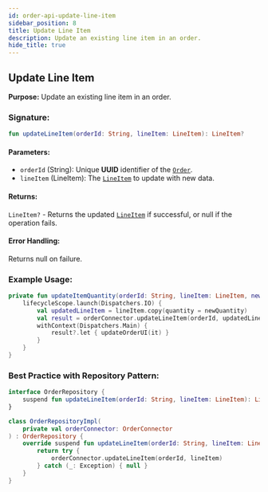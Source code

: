 ```yaml
---
id: order-api-update-line-item
sidebar_position: 8
title: Update Line Item
description: Update an existing line item in an order.
hide_title: true
---
```


## Update Line Item

**Purpose:** Update an existing line item in an order.

### Signature:

```kotlin
fun updateLineItem(orderId: String, lineItem: LineItem): LineItem?
```

#### Parameters:
- `orderId` (String): Unique **UUID** identifier of the [`Order`](../models/models-order#order).
- `lineItem` (LineItem): The [`LineItem`](../models/models-order#lineitem) to update with new data.

#### Returns:
`LineItem?` - Returns the updated [`LineItem`](../models/models-order#lineitem) if successful, or null if the operation fails.

#### Error Handling:
Returns null on failure.

### Example Usage:
```kotlin
private fun updateItemQuantity(orderId: String, lineItem: LineItem, newQuantity: Double) {
    lifecycleScope.launch(Dispatchers.IO) {
        val updatedLineItem = lineItem.copy(quantity = newQuantity)
        val result = orderConnector.updateLineItem(orderId, updatedLineItem)
        withContext(Dispatchers.Main) {
            result?.let { updateOrderUI(it) }
        }
    }
}
```

### Best Practice with Repository Pattern:
```kotlin
interface OrderRepository {
    suspend fun updateLineItem(orderId: String, lineItem: LineItem): LineItem?
}

class OrderRepositoryImpl(
    private val orderConnector: OrderConnector
) : OrderRepository {
    override suspend fun updateLineItem(orderId: String, lineItem: LineItem): LineItem? {
        return try {
            orderConnector.updateLineItem(orderId, lineItem)
        } catch (_: Exception) { null }
    }
}
```